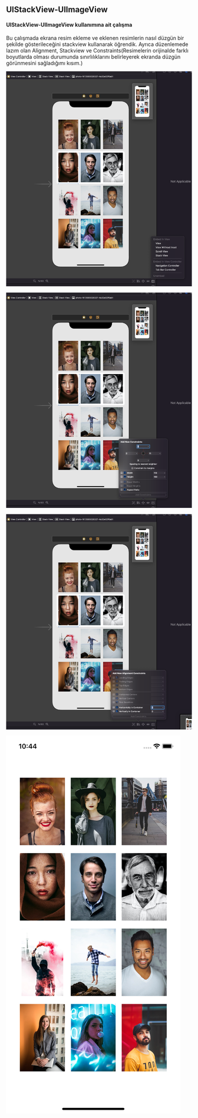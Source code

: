 ## UIStackView-UIImageView
#### UIStackView-UIImageView kullanımına ait çalışma

Bu çalışmada ekrana resim ekleme ve eklenen resimlerin nasıl düzgün bir şekilde gösterileceğini stackview kullanarak öğrendik. Ayrıca düzenlemede lazım olan Alignment, Stackview ve Constraints(Resimelerin orijinalde farklı boyutlarda olması durumunda sınırlılıklarını belirleyerek ekranda düzgün görünmesini sağladığımı kısım.)

![Stack View](https://github.com/deliaslan/patikaDev/blob/main/Swift/UIStackView-UIImageView/screen%20shots/Screen%20Shot%202022-01-28%20at%2010.43.57.png?raw=true)

![Constraints](https://github.com/deliaslan/patikaDev/blob/main/Swift/UIStackView-UIImageView/screen%20shots/Screen%20Shot%202022-01-28%20at%2010.44.11.png?raw=true)

![Alignment](https://github.com/deliaslan/patikaDev/blob/main/Swift/UIStackView-UIImageView/screen%20shots/Screen%20Shot%202022-01-28%20at%2010.44.15.png?raw=true)

![Screenshot](https://github.com/deliaslan/patikaDev/blob/main/Swift/UIStackView-UIImageView/screen%20shots/Simulator%20Screen%20Shot%20-%20iPhone%2011%20-%202022-01-28%20at%2010.44.29.png?raw=true)

